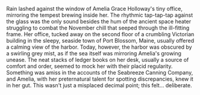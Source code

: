 Rain lashed against the window of Amelia Grace Holloway's tiny office, mirroring the tempest brewing inside her.  The rhythmic tap-tap-tap against the glass was the only sound besides the hum of the ancient space heater struggling to combat the November chill that seeped through the ill-fitting frame.  Her office, tucked away on the second floor of a crumbling Victorian building in the sleepy, seaside town of Port Blossom, Maine, usually offered a calming view of the harbor. Today, however, the harbor was obscured by a swirling grey mist, as if the sea itself was mirroring Amelia's growing unease.  The neat stacks of ledger books on her desk, usually a source of comfort and order, seemed to mock her with their placid regularity. Something was amiss in the accounts of the Seabreeze Canning Company, and Amelia, with her preternatural talent for spotting discrepancies, knew it in her gut.  This wasn't just a misplaced decimal point; this felt… deliberate.
